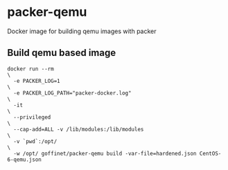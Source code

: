 # packer-qemu
Docker image for building qemu images with packer

## Build qemu based image

    docker run --rm                                                                    \
      -e PACKER_LOG=1                                                                  \
      -e PACKER_LOG_PATH="packer-docker.log"                                           \
      -it                                                                              \
      --privileged                                                                     \
      --cap-add=ALL -v /lib/modules:/lib/modules                                       \
      -v `pwd`:/opt/                                                                   \
      -w /opt/ goffinet/packer-qemu build -var-file=hardened.json CentOS-6-qemu.json
